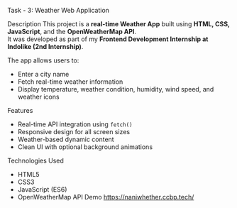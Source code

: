 Task - 3: Weather Web Application

 Description
This project is a **real-time Weather App** built using **HTML, CSS, JavaScript**, and the **OpenWeatherMap API**.  
It was developed as part of my **Frontend Development Internship at Indolike (2nd Internship)**.

The app allows users to:
- Enter a city name
- Fetch real-time weather information
- Display temperature, weather condition, humidity, wind speed, and weather icons

Features
- Real-time API integration using `fetch()`
- Responsive design for all screen sizes
- Weather-based dynamic content
- Clean UI with optional background animations

Technologies Used
- HTML5  
- CSS3  
- JavaScript (ES6)  
- OpenWeatherMap API
Demo
https://naniwhether.ccbp.tech/
